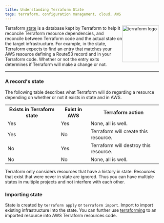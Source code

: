 ```yaml
---
title: Understanding Terraform State
tags: terraform, configuration management, cloud, AWS
---
```


<a href="https://terraform.io/"><img style='float:right' alt='terraform logo' width='120px' src='https://raw.githubusercontent.com/hashicorp/terraform/master/website/source/assets/images/og-image.png' ></a>

Terraform [state](https://www.terraform.io/docs/state/purpose.html) is a database kept by Terraform to help it reconcile Terraform resource dependencies, and reconcile between Terraform code and the actual state on the target infrastructure. For example, in the state, Terraform expects to find an entry that matches your AWS resource defining a Route53 record and in your Terraform code. Whether or not the entry exits determines if Terraform will make a change or not.

---

### A record's state

The following table describes what Terraform will do regarding a resource depending on whether or not it exists in state and in AWS.

<table>
<tr>
	<th>Exists in Terraform state</th>
	<th>Exist in AWS</th>
	<th>Terraform action</th>
</tr>
<tr>
	<td>Yes</td>
	<td>Yes</td>
	<td>None, all is well.</td>
</tr>
<tr>
	<td>Yes</td>
	<td>No</td>
	<td>Terraform will create this resource.</td>
</tr>
<tr>
	<td>No</td>
	<td>Yes</td>
	<td>Terraform will destroy this resource.</td>
</tr>
<tr>
	<td>No</td>
	<td>No</td>
	<td>None, all is well.</td>
</tr>
</table>

Terraform only considers resources that have a history in state. Resources that exist that were never in state are ignored. Thus you can have multiple states in multiple projects and not interfere with each other.

### Importing state

State is created by `terraform apply` or `terraform import`.  Import to import existing infrastructure into the state. You can further use [terraforming](https://github.com/dtan4/terraforming) to an imported resource into AWS Terraform resources code.

